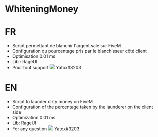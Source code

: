 # WhiteningMoney

# FR
- Script permettant de blanchir l'argent sale sur FiveM
- Configuration du pourcentage pris par le blanchisseur côté client
- Optimisation 0.01 ms
- Lib : RageUI
- Pour tout support <img src="https://img.icons8.com/fluent/20/000000/discord-new-logo.png"/> Yatox#3203

# EN
- Script to launder dirty money on FiveM
- Configuration of the percentage taken by the launderer on the client side
- Optimization 0.01 ms
- Lib: RageUI
- For any question <img src="https://img.icons8.com/fluent/20/000000/discord-new-logo.png"/> Yatox#3203
